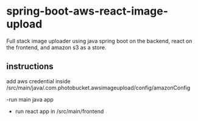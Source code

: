 # spring-boot-aws-react-image-upload
Full stack image uploader using java spring boot on the backend, react on the frontend, and amazon s3 as a store.

## instructions
add aws credential inside /src/main/java/.com.photobucket.awsimageupload/config/amazonConfig

-run main java app
- run react app in /src/main/frontend
